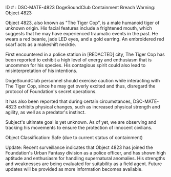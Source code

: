 ID # : DSC-MATE-4823
DogeSoundClub Containment Breach Warning: Object 4823

Object 4823, also known as "The Tiger Cop", is a male humanoid tiger of unknown origin. His facial features include a frightened mouth, which suggests that he may have experienced traumatic events in the past. He wears a red beanie, jade LED eyes, and a gold earring. An embroidered red scarf acts as a makeshift necktie.

First encountered in a police station in [REDACTED] city, The Tiger Cop has been reported to exhibit a high level of energy and enthusiasm that is uncommon for his species. His contagious spirit could also lead to misinterpretation of his intentions.

DogeSoundClub personnel should exercise caution while interacting with The Tiger Cop, since he may get overly excited and thus, disregard the protocol of Foundation's secret operations.

It has also been reported that during certain circumstances, DSC-MATE-4823 exhibits physical changes, such as increased physical strength and agility, as well as a predator's instinct.

Subject's ultimate goal is yet unknown. As of yet, we are observing and tracking his movements to ensure the protection of innocent civilians.

Object Classification: Safe (due to current status of containment)

Update: Recent surveillance indicates that Object 4823 has joined the Foundation's Urban Fantasy division as a police officer, and has shown high aptitude and enthusiasm for handling supernatural anomalies. His strengths and weaknesses are being evaluated for suitability as a field agent. Future updates will be provided as more information becomes available.